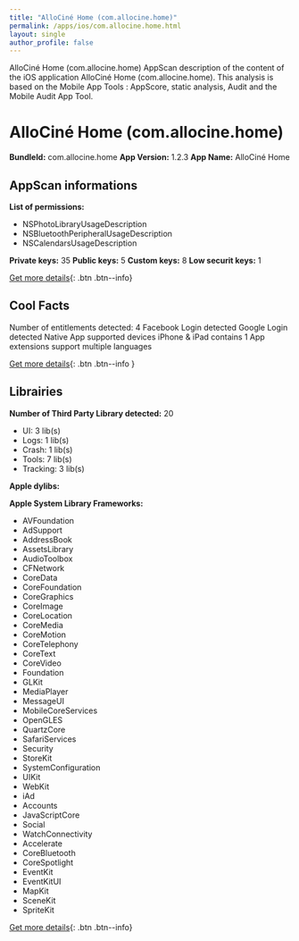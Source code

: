 ```yaml
---
title: "AlloCiné Home (com.allocine.home)"
permalink: /apps/ios/com.allocine.home.html
layout: single
author_profile: false
---
```

AlloCiné Home (com.allocine.home) AppScan description of the content of the iOS application AlloCiné Home (com.allocine.home). This analysis is based on the Mobile App Tools : AppScore, static analysis, Audit and the Mobile Audit App Tool.

# AlloCiné Home (com.allocine.home)

**BundleId:** com.allocine.home
**App Version:** 1.2.3
**App Name:** AlloCiné Home


## AppScan informations 

**List of permissions:** 
- NSPhotoLibraryUsageDescription
- NSBluetoothPeripheralUsageDescription
- NSCalendarsUsageDescription
  
  
**Private keys:** 35
**Public keys:** 5
**Custom keys:** 8
**Low securit keys:** 1
  
[Get more details](/pricing.html){: .btn .btn--info}

## Cool Facts

Number of entitlements detected: 4
Facebook Login detected
Google Login detected
Native App
supported devices iPhone & iPad
contains 1 App extensions
support multiple languages
  
[Get more details](/pricing.html){: .btn .btn--info }

## Librairies 
**Number of Third Party Library detected:** 20
- UI: 3 lib(s)
- Logs: 1 lib(s)
- Crash: 1 lib(s)
- Tools: 7 lib(s)
- Tracking: 3 lib(s)


**Apple dylibs:**


**Apple System Library Frameworks:**
- AVFoundation
- AdSupport
- AddressBook
- AssetsLibrary
- AudioToolbox
- CFNetwork
- CoreData
- CoreFoundation
- CoreGraphics
- CoreImage
- CoreLocation
- CoreMedia
- CoreMotion
- CoreTelephony
- CoreText
- CoreVideo
- Foundation
- GLKit
- MediaPlayer
- MessageUI
- MobileCoreServices
- OpenGLES
- QuartzCore
- SafariServices
- Security
- StoreKit
- SystemConfiguration
- UIKit
- WebKit
- iAd
- Accounts
- JavaScriptCore
- Social
- WatchConnectivity
- Accelerate
- CoreBluetooth
- CoreSpotlight
- EventKit
- EventKitUI
- MapKit
- SceneKit
- SpriteKit


  
[Get more details](/pricing.html){: .btn .btn--info}

